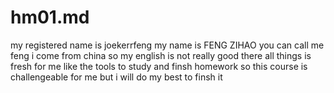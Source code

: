 # hm01.md
my registered name is joekerrfeng
my name is FENG ZIHAO you can call me feng 
i come from china so my english is not really good 
there all things is fresh for me like the tools to study and finsh homework so this course is challengeable for me but i will do my best to finsh it
